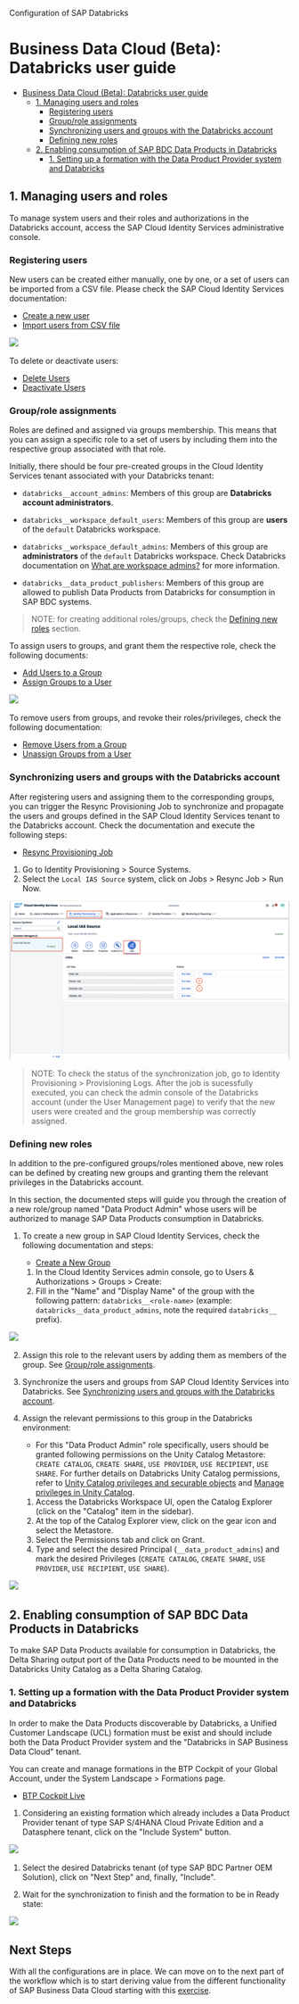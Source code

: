 Configuration of SAP Databricks

# Business Data Cloud (Beta): Databricks user guide

- [Business Data Cloud (Beta): Databricks user guide](#business-data-cloud-beta-databricks-user-guide)
  - [1. Managing users and roles](#1-managing-users-and-roles)
    - [Registering users](#registering-users)
    - [Group/role assignments](#grouprole-assignments)
    - [Synchronizing users and groups with the Databricks account](#synchronizing-users-and-groups-with-the-databricks-account)
    - [Defining new roles](#defining-new-roles)
  - [2. Enabling consumption of SAP BDC Data Products in Databricks](#2-enabling-consumption-of-sap-bdc-data-products-in-databricks)
    - [1. Setting up a formation with the Data Product Provider system and Databricks](#1-setting-up-a-formation-with-the-data-product-provider-system-and-databricks)


## 1. Managing users and roles

To manage system users and their roles and authorizations in the Databricks account, access the SAP Cloud Identity Services administrative console.

### Registering users

New users can be created either manually, one by one, or a set of users can be imported from a CSV file. Please check the SAP Cloud Identity Services documentation:

- [Create a new user](https://help.sap.com/docs/cloud-identity-services/cloud-identity-services/create-new-user?version=Cloud)
- [Import users from CSV file](https://help.sap.com/docs/cloud-identity-services/cloud-identity-services/import-csv-file-with-full-user-profile?version=Cloud)

![](./images/users-guide/cis-create-user.png)

To delete or deactivate users:

- [Delete Users](https://help.sap.com/docs/cloud-identity-services/cloud-identity-services/delete-users?version=Cloud)
- [Deactivate Users](https://help.sap.com/docs/cloud-identity-services/cloud-identity-services/deactivate-users?version=Cloud)

### Group/role assignments

Roles are defined and assigned via groups membership. This means that you can assign a specific role to a set of users by including them into the respective group associated with that role.

Initially, there should be four pre-created groups in the Cloud Identity Services tenant associated with your Databricks tenant:

- `databricks__account_admins`: Members of this group are **Databricks account administrators**.

- `databricks__workspace_default_users`: Members of this group are **users** of the `default` Databricks workspace.

- `databricks__workspace_default_admins`: Members of this group are **administrators** of the `default` Databricks workspace. Check Databricks documentation on [What are workspace admins?](https://docs.databricks.com/en/admin/index.html#what-are-workspace-admins) for more information.

- `databricks__data_product_publishers`: Members of this group are allowed to publish Data Products from Databricks for consumption in SAP BDC systems.

> NOTE: for creating additional roles/groups, check the [Defining new roles](#defining-new-roles) section.

To assign users to groups, and grant them the respective role, check the following documents:

- [Add Users to a Group](https://help.sap.com/docs/cloud-identity-services/cloud-identity-services/add-users-to-group?version=Cloud)
- [Assign Groups to a User](https://help.sap.com/docs/cloud-identity-services/cloud-identity-services/assign-groups-to-user?version=Cloud)

![](./images/users-guide/cis-groups-membership.png)

To remove users from groups, and revoke their roles/privileges, check the following documentation:

- [Remove Users from a Group](https://help.sap.com/docs/cloud-identity-services/cloud-identity-services/remove-users-from-group?version=Cloud)
- [Unassign Groups from a User](https://help.sap.com/docs/cloud-identity-services/cloud-identity-services/unassign-groups-from-user?version=Cloud)

### Synchronizing users and groups with the Databricks account

After registering users and assigning them to the corresponding groups, you can trigger the Resync Provisioning Job to synchronize and propagate the users and groups defined in the SAP Cloud Identity Services tenant to the Databricks account. Check the documentation and execute the following steps:

- [Resync Provisioning Job](https://help.sap.com/docs/cloud-identity-services/cloud-identity-services/resync-provisioning-job?version=Cloud)

1. Go to Identity Provisioning > Source Systems.
2. Select the `Local IAS Source` system, click on Jobs > Resync Job > Run Now.

![](./images/guides-common/cis-ips-source-jobs.png)

> NOTE: To check the status of the synchronization job, go to Identity Provisioning > Provisioning Logs. After the job is sucessfully executed, you can check the admin console of the Databricks account (under the User Management page) to verify that the new users were created and the group membership was correctly assigned.

### Defining new roles

In addition to the pre-configured groups/roles mentioned above, new roles can be defined by creating new groups and granting them the relevant privileges in the Databricks account. 

In this section, the documented steps will guide you through the creation of a new role/group named "Data Product Admin" whose users will be authorized to manage SAP Data Products consumption in Databricks.

1. To create a new group in SAP Cloud Identity Services, check the following documentation and steps:

   - [Create a New Group](https://help.sap.com/docs/cloud-identity-services/cloud-identity-services/create-new-user-group?version=Cloud)
    
   1. In the Cloud Identity Services admin console, go to Users & Authorizations > Groups > Create:
   2. Fill in the "Name" and "Display Name" of the group with the following pattern: `databricks__<role-name>` (example: `databricks__data_product_admins`, note the required `databricks__` prefix).

![](./images/users-guide/cis-create-data-product-admin-group.png)

2. Assign this role to the relevant users by adding them as members of the group. See [Group/role assignments](#grouprole-assignments).

3. Synchronize the users and groups from SAP Cloud Identity Services into Databricks. See [Synchronizing users and groups with the Databricks account](#synchronizing-users-and-groups-with-the-databricks-account).

4. Assign the relevant permissions to this group in the Databricks environment:

    - For this "Data Product Admin" role specifically, users should be granted following permissions on the Unity Catalog Metastore: `CREATE CATALOG`, `CREATE SHARE`, `USE PROVIDER`, `USE RECIPIENT`, `USE SHARE`. For further details on Databricks Unity Catalog permissions, refer to [Unity Catalog privileges and securable objects](https://docs.databricks.com/en/data-governance/unity-catalog/manage-privileges/privileges.html) and [Manage privileges in Unity Catalog](https://docs.databricks.com/en/data-governance/unity-catalog/manage-privileges/index.html).
    
    1. Access the Databricks Workspace UI, open the Catalog Explorer (click on the "Catalog" item in the sidebar).
    2. At the top of the Catalog Explorer view, click on the gear icon and select the Metastore.
    3. Select the Permissions tab and click on Grant.
    4. Type and select the desired Principal (`__data_product_admins`) and mark the desired Privileges (`CREATE CATALOG`, `CREATE SHARE`, `USE PROVIDER`, `USE RECIPIENT`, `USE SHARE`).
  
![](./images/users-guide/dbx-metastore-grant-permissions.png)

## 2. Enabling consumption of SAP BDC Data Products in Databricks

To make SAP Data Products available for consumption in Databricks, the Delta Sharing output port of the Data Products need to be mounted in the Databricks Unity Catalog as a Delta Sharing Catalog.

### 1. Setting up a formation with the Data Product Provider system and Databricks

In order to make the Data Products discoverable by Databricks, a Unified Customer Landscape (UCL) formation must be exist and should include both the Data Product Provider system and the "Databricks in SAP Business Data Cloud" tenant.

You can create and manage formations in the BTP Cockpit of your Global Account, under the System Landscape > Formations page.

- [BTP Cockpit Live](https://cockpit.btp.cloud.sap/cockpit/)

1. Considering an existing formation which already includes a Data Product Provider tenant of type SAP S/4HANA Cloud Private Edition and a Datasphere tenant, click on the "Include System" button.

![](./images/users-guide/btp-ucl-formations.png)

1. Select the desired Databricks tenant (of type SAP BDC Partner OEM Solution), click on "Next Step" and, finally, "Include".

2. Wait for the synchronization to finish and the formation to be in Ready state:

![](./images/users-guide/btp-ucl-formation-with-dbx.png)

## Next Steps
With all the configurations are in place. We can move on to the next part of the workflow which is to start deriving value from the different functionality of SAP Business Data Cloud starting with this [exercise](/02-install-intelligent-applications/README.md).